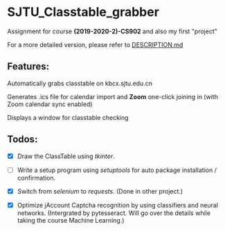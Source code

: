 # SJTU_Classtable_grabber

Assignment for course **(2019-2020-2)-CS902** and also my first "project"

For a more detailed version, please refer to [DESCRIPTION.md](DESCRIPTION.md)

## Features:

Automatically grabs classtable on kbcx.sjtu.edu.cn

Generates .ics file for calendar import and **Zoom** one-click joining in (with Zoom calendar sync enabled)

Displays a window for classtable checking


## Todos:

- [X] Draw the ClassTable using *tkinter*.

- [ ] Write a setup program using *setuptools* for auto package installation / confirmation.

- [X] Switch from *selenium* to *requests*. (Done in other project.)

- [X] Optimize jAccount Captcha recognition by using classifiers and neural networks. (Intergrated by pytesseract. Will go over the details while taking the course Machine Learning.)


